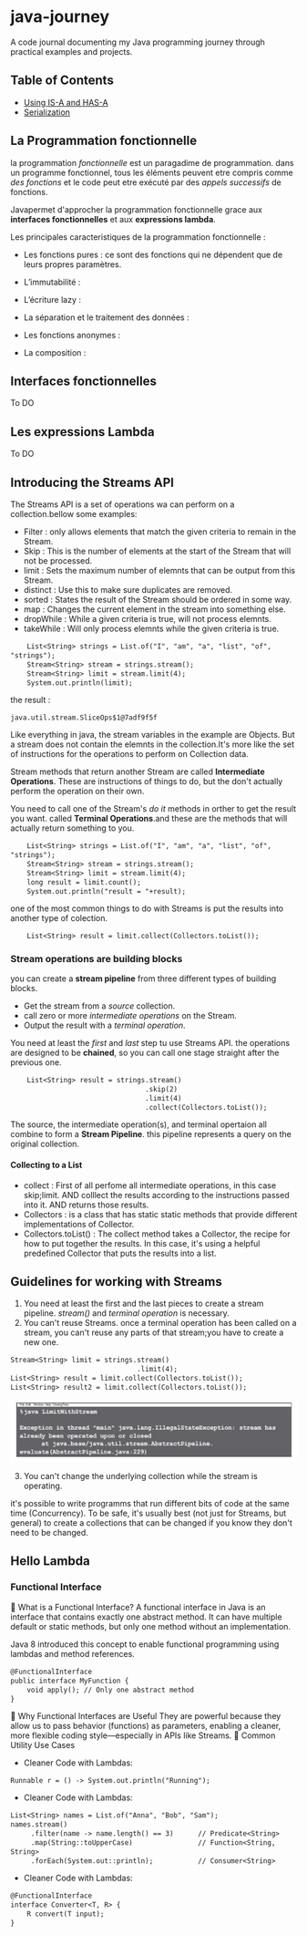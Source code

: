 # java-journey

A code journal documenting my Java programming journey through practical examples and projects.

## Table of Contents

- [Using IS-A and HAS-A](#using-is-a-and-has-a)
- [Serialization](#serialization)

## La Programmation fonctionnelle

la programmation _fonctionnelle_ est un paragadime de programmation. dans un programme fonctionnel, tous les éléments peuvent etre compris comme _des fonctions_ et le code peut etre exécuté par des _appels successifs_ de fonctions.

Javapermet d'approcher la programmation fonctionnelle grace aux **interfaces fonctionnelles** et aux **expressions lambda**.

Les principales caracteristiques de la programmation fonctionnelle :

- Les fonctions pures : ce sont des fonctions qui ne dépendent que de leurs propres paramètres.

- L’immutabilité :

- L’écriture lazy :

- La séparation et le traitement des données :

- Les fonctions anonymes :

- La composition :

## Interfaces fonctionnelles

To DO

## Les expressions Lambda

To DO

## Introducing the Streams API

The Streams API is a set of operations wa can perform on a collection.bellow some examples:

- Filter : only allows elements that match the given criteria to remain in the Stream.
- Skip : This is the number of elements at the start of the Stream that will not be processed.
- limit : Sets the maximum number of elemnts that can be output from this Stream.
- distinct : Use this to make sure duplicates are removed.
- sorted : States the result of the Stream should be ordered in some way.
- map : Changes the current element in the stream into something else.
- dropWhile : While a given criteria is true, will not process elemnts.
- takeWhile : Will only process elemnts while the given criteria is true.

```
    List<String> strings = List.of("I", "am", "a", "list", "of", "strings");
    Stream<String> stream = strings.stream();
    Stream<String> limit = stream.limit(4);
    System.out.println(limit);
```

the result :

```
java.util.stream.SliceOps$1@7adf9f5f
```

Like everything in java, the stream variables in the example are Objects. But a stream does not contain the elemnts in the collection.It's more like the set of instructions for the operations to perform on Collection data.

Stream methods that return another Stream are called **Intermediate Operations**. These are instructions of things to do, but the don't actually perform the operation on their own.

You need to call one of the Stream's _do it_ methods in orther to get the result you want. called **Terminal Operations**.and these are the methods that will actually return something to you.

```
    List<String> strings = List.of("I", "am", "a", "list", "of", "strings");
    Stream<String> stream = strings.stream();
    Stream<String> limit = stream.limit(4);
    long result = limit.count();
    System.out.println("result = "+result);
```

one of the most common things to do with Streams is put the results into another type of colection.

```
    List<String> result = limit.collect(Collectors.toList());
```

### Stream operations are building blocks

you can create a **stream pipeline** from three different types of building blocks.

- Get the stream from a _source_ collection.
- call zero or more _intermediate operations_ on the Stream.
- Output the result with a _terminal operation_.

You need at least the _first_ and _last_ step tu use Streams API. the operations are designed to be **chained**, so you can call one stage straight after the previous one.

```
    List<String> result = strings.stream()
                                 .skip(2)
                                 .limit(4)
                                 .collect(Collectors.toList());
```

The source, the intermediate operation(s), and terminal opertaion all combine to form a **Stream Pipeline**. this pipeline represents a query on the original collection.

#### Collecting to a List

- collect : First of all perfome all intermediate operations, in this case skip;limit. AND colllect the results according to the instructions passed into it. AND returns those results.
- Collectors : is a class that has static static methods that provide different implementations of Collector.
- Collectors.toList() : The collect method takes a Collector, the recipe for how to put together the results. In this case, it's using a helpful predefined Collector that puts the results into a list.

## Guidelines for working with Streams

1. You need at least the first and the last pieces to create a stream pipeline.
   _stream()_ and _terminal operation_ is necessary.
2. You can't reuse Streams.
   once a terminal operation has been called on a stream, you can't reuse any parts of that stream;you have to create a new one.

```
Stream<String> limit = strings.stream()
                               .limit(4);
List<String> result = limit.collect(Collectors.toList());
List<String> result2 = limit.collect(Collectors.toList());
```

![Alt text](../../ressources/ExceptionReuseStream.jpg "IllegalStateException")

3. You can't change the underlying collection while the stream is operating.

it's possible to write programms that run different bits of code at the same time (Concurrency). To be safe, it's usually best (not just for Streams, but general) to create a collections that can be changed if you know they don't need to be changed.

## Hello Lambda

### Functional Interface

🔹 What is a Functional Interface?
A functional interface in Java is an interface that contains exactly one abstract method. It can have multiple default or static methods, but only one method without an implementation.

Java 8 introduced this concept to enable functional programming using lambdas and method references.

```
@FunctionalInterface
public interface MyFunction {
    void apply(); // Only one abstract method
}
```

🔹 Why Functional Interfaces are Useful
They are powerful because they allow us to pass behavior (functions) as parameters, enabling a cleaner, more flexible coding style—especially in APIs like Streams.
🔹 Common Utility Use Cases

- Cleaner Code with Lambdas:

```
Runnable r = () -> System.out.println("Running");
```

- Cleaner Code with Lambdas:

```
List<String> names = List.of("Anna", "Bob", "Sam");
names.stream()
     .filter(name -> name.length() == 3)      // Predicate<String>
     .map(String::toUpperCase)                // Function<String, String>
     .forEach(System.out::println);           // Consumer<String>
```

- Cleaner Code with Lambdas:

```
@FunctionalInterface
interface Converter<T, R> {
    R convert(T input);
}
```

